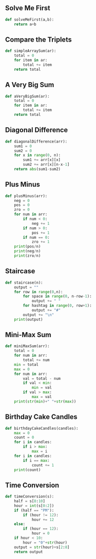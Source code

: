 ## Solve Me First

```python
def solveMeFirst(a,b):
	return a+b
```

## Compare the Triplets

```python
def simpleArraySum(ar):
    total = 0
    for item in ar:
        total += item
    return total
```

## A Very Big Sum

```python
def aVeryBigSum(ar):
    total = 0
    for item in ar:
        total += item
    return total
```

## Diagonal Difference

```python
def diagonalDifference(arr):
    sum1 = 0
    sum2 = 0
    for x in range(0, n):
        sum1 += arr[x][x]
        sum2 += arr[x][n-x-1]
    return abs(sum1-sum2)
```

## Plus Minus

```python
def plusMinus(arr):
    neg = 0
    pos = 0
    zro = 0
    for num in arr:
        if num < 0:
            neg += 1
        if num > 0:
            pos += 1
        if num == 0:
            zro += 1
    print(pos/n)
    print(neg/n)
    print(zro/n)
```

## Staircase

```python
def staircase(n):
    output = ""
    for row in range(0,n):
        for space in range(0, n-row-1):
            output += " "
        for hashtag in range(0, row+1):
            output += "#"
        output += "\n"
    print(output)
```

## Mini-Max Sum

```python
def miniMaxSum(arr):
    total = 0
    for num in arr:
        total += num
    min = total
    max = 0
    for num in arr:
        val = total - num
        if val < min:
            min = val
        if val > max:
            max = val
    print(str(min)+" "+str(max))
```

## Birthday Cake Candles

```python
def birthdayCakeCandles(candles):
    max = 0
    count = 0
    for i in candles:
        if i > max:
            max = i
    for i in candles:
        if i == max:
            count += 1
    print(count)
```

## Time Conversion

```python
def timeConversion(s):
    half = s[8:10]
    hour = int(s[0:2])
    if (half == "PM"):
        if (hour != 12):
            hour += 12
    else:
        if (hour == 12):
            hour = 0
    if hour < 10:
        hour = "0"+str(hour)
    output = str(hour)+s[2:8]
    return output
```